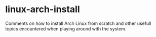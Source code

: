 linux-arch-install
==================

Comments on how to install Arch Linux from scratch and other usefull topics encountered when playing around with the system.
